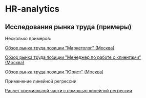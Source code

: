 # HR-analytics

## Исследования рынка труда (примеры)

Несколько примеров:

[Обзор рынка труда позиции "Маркетолог" (Москва)](https://hr-portal.ru/story/obzor-rynka-truda-pozicii-marketolog-moskva)

[Обзор рынка труда позиции "Менеджер по работе с клиентами" (Москва)](https://hr-portal.ru/story/obzor-rynka-truda-pozicii-menedzher-po-rabote-s-klientami-moskva)

[Обзор рынка труда позиции "Юрист" (Москва)](https://hr-portal.ru/story/obzor-rynka-truda-pozicii-yurist-moskva)

Применение линейной регрессии

[Расчет премиальной части с помощью линейной регрессии](https://hr-portal.ru/blog/raschet-premialnoy-chasti-s-pomoshchyu-lineynoy-regressii)
